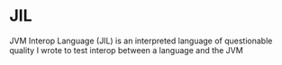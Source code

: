# JIL

JVM Interop Language (JIL) is an interpreted language of questionable quality I wrote to test interop between a language and the JVM
